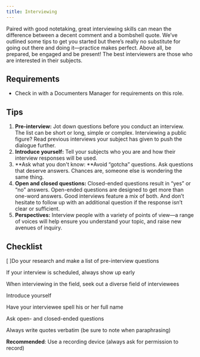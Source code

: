 ```yaml
---
title: Interviewing
---
```

Paired with good notetaking, great interviewing skills can mean the difference between a decent comment and a bombshell quote. We’ve outlined some tips to get you started but there’s really no substitute for going out there and doing it—practice makes perfect. Above all, be prepared, be engaged and be present! The best interviewers are those who are interested in their subjects.

## Requirements

* Check in with a Documenters Manager for requirements on this role.

## Tips

1. **Pre-interview:** Jot down questions before you conduct an interview. The list can be short or long, simple or complex. Interviewing a public figure? Read previous interviews your subject has given to push the dialogue further.
2. **Introduce yourself:** Tell your subjects who you are and how their interview responses will be used.
3. **Ask what you don't know: **Avoid “gotcha” questions. Ask questions that deserve answers. Chances are, someone else is wondering the same thing.
4. **Open and closed questions:** Closed-ended questions result in “yes” or “no” answers. Open-ended questions are designed to get more than one-word answers. Good interviews feature a mix of both. And don’t hesitate to follow up with an additional question if the response isn’t clear or sufficient.
5. **Perspectives:** Interview people with a variety of points of view—a range of voices will help ensure you understand your topic, and raise new avenues of inquiry.

## Checklist

[ ]Do your research and make a list of pre-interview questions

If your interview is scheduled, always show up early

When interviewing in the field, seek out a diverse field of interviewees

Introduce yourself

Have your interviewee spell his or her full name

Ask open- and closed-ended questions

Always write quotes verbatim (be sure to note when paraphrasing)

**Recommended**: Use a recording device (always ask for permission to record)
